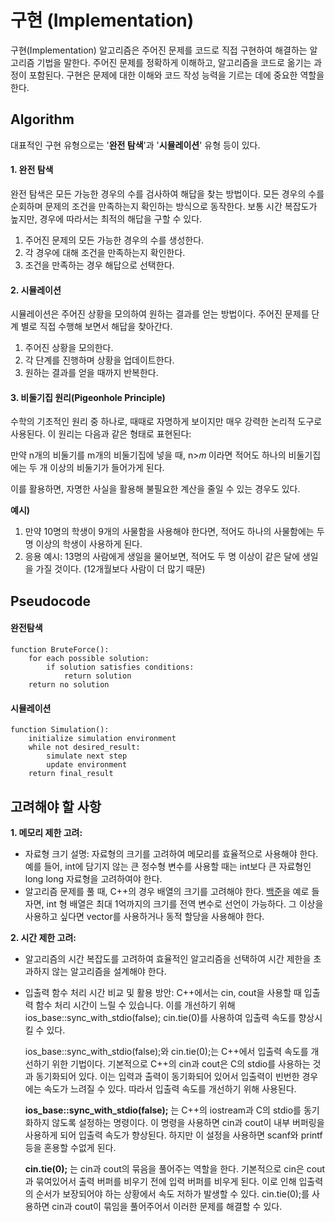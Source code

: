 # 구현 (Implementation)
구현(Implementation) 알고리즘은 주어진 문제를 코드로 직접 구현하여 해결하는 알고리즘 기법을 말한다. 주어진 문제를 정확하게 이해하고, 알고리즘을 코드로 옮기는 과정이 포함된다. 구현은 문제에 대한 이해와 코드 작성 능력을 기르는 데에 중요한 역할을 한다.

## Algorithm
대표적인 구현 유형으로는 '**완전 탐색**'과 '**시뮬레이션**' 유형 등이 있다.

#### 1. 완전 탐색

완전 탐색은 모든 가능한 경우의 수를 검사하여 해답을 찾는 방법이다. 모든 경우의 수를 순회하며 문제의 조건을 만족하는지 확인하는 방식으로 동작한다. 보통 시간 복잡도가 높지만, 경우에 따라서는 최적의 해답을 구할 수 있다.

  1. 주어진 문제의 모든 가능한 경우의 수를 생성한다.
  2. 각 경우에 대해 조건을 만족하는지 확인한다.
  3. 조건을 만족하는 경우 해답으로 선택한다.

#### 2. 시뮬레이션

시뮬레이션은 주어진 상황을 모의하여 원하는 결과를 얻는 방법이다. 주어진 문제를 단계 별로 직접 수행해 보면서 해답을 찾아간다.
  
  1. 주어진 상황을 모의한다.
  2. 각 단계를 진행하며 상황을 업데이트한다.
  3. 원하는 결과를 얻을 때까지 반복한다.

#### 3. 비둘기집 원리(Pigeonhole Principle)

 수학의 기초적인 원리 중 하나로, 때때로 자명하게 보이지만 매우 강력한 논리적 도구로 사용된다. 이 원리는 다음과 같은 형태로 표현된다:

만약 n개의 비둘기를 m개의 비둘기집에 넣을 때, n>𝑚 이라면 적어도 하나의 비둘기집에는 두 개 이상의 비둘기가 들어가게 된다.

이를 활용하면, 자명한 사실을 활용해 불필요한 계산을 줄일 수 있는 경우도 있다.

**예시)**
  1. 만약 10명의 학생이 9개의 사물함을 사용해야 한다면, 적어도 하나의 사물함에는 두 명 이상의 학생이 사용하게 된다.
  2. 응용 예시: 13명의 사람에게 생일을 물어보면, 적어도 두 명 이상이 같은 달에 생일을 가질 것이다. (12개월보다 사람이 더 많기 때문)


## Pseudocode

#### 완전탐색
```
function BruteForce():
    for each possible solution:
        if solution satisfies conditions:
            return solution
    return no solution
```

#### 시뮬레이션
```
function Simulation():
    initialize simulation environment
    while not desired_result:
        simulate next step
        update environment
    return final_result
```

## 고려해야 할 사항
**1. 메모리 제한 고려:**
+ 자료형 크기 설명: 자료형의 크기를 고려하여 메모리를 효율적으로 사용해야 한다. 예를 들어, int에 담기지 않는 큰 정수형 변수를 사용할 때는 int보다 큰 자료형인 long long 자료형을 고려하여야 한다.
+ 알고리즘 문제를 풀 때, C++의 경우 배열의 크기를 고려해야 한다. [백준](https://www.acmicpc.net/)을 예로 들자면, int 형 배열은 최대 1억까지의 크기를 전역 변수로 선언이 가능하다. 그 이상을 사용하고 싶다면 vector를 사용하거나 동적 할당을 사용해야 한다.

**2. 시간 제한 고려:**
+ 알고리즘의 시간 복잡도를 고려하여 효율적인 알고리즘을 선택하여 시간 제한을 초과하지 않는 알고리즘을 설계해야 한다.
+ 입출력 함수 처리 시간 비교 및 활용 방안: C++에서는 cin, cout을 사용할 때 입출력 함수 처리 시간이 느릴 수 있습니다. 이를 개선하기 위해 ios_base::sync_with_stdio(false); cin.tie(0)를 사용하여 입출력 속도를 향상시킬 수 있다.
  
  ios_base::sync_with_stdio(false);와 cin.tie(0);는 C++에서 입출력 속도를 개선하기 위한 기법이다. 기본적으로 C++의 cin과 cout은 C의 stdio를 사용하는 것과 동기화되어 있다. 이는 입력과 출력이 동기화되어 있어서 입출력이 빈번한 경우에는 속도가 느려질 수 있다. 따라서 입출력 속도를 개선하기 위해 사용된다.
  
  **ios_base::sync_with_stdio(false);** 는 C++의 iostream과 C의 stdio를 동기화하지 않도록 설정하는 명령이다. 이 명령을 사용하면 cin과 cout이 내부 버퍼링을 사용하게 되어 입출력 속도가 향상된다. 하지만 이 설정을 사용하면 scanf와 printf 등을 혼용할 수없게 된다.

  **cin.tie(0);** 는 cin과 cout의 묶음을 풀어주는 역할을 한다. 기본적으로 cin은 cout과 묶여있어서 출력 버퍼를 비우기 전에 입력 버퍼를 비우게 된다. 이로 인해 입출력의 순서가 보장되어야 하는 상황에서 속도 저하가 발생할 수 있다. cin.tie(0);를 사용하면 cin과 cout이 묶임을 풀어주어서 이러한 문제를 해결할 수 있다.
    
